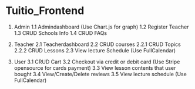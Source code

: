 ﻿# Tuitio_Frontend

1. Admin
    1.1 Admindashboard (Use Chart.js for graph)
    1.2 Register Teacher
    1.3 CRUD Schools Info
    1.4 CRUD FAQs

2. Teacher
    2.1 Teacherdashboard
    2.2 CRUD courses
        2.2.1 CRUD Topics
        2.2.2 CRUD Lessons
    2.3 View lecture Schedule (Use FullCalendar)

3. User
    3.1 CRUD Cart
    3.2 Checkout via credit or debit card (Use Stripe opensource for cards payment)
    3.3 View lesson contents that user bought
    3.4 View/Create/Delete reviews
    3.5 View lecture schedule (Use FullCalendar)
    

